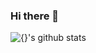 ### Hi there 👋

<!--
**raeyo/raeyo** is a ✨ _special_ ✨ repository because its `README.md` (this file) appears on your GitHub profile.

Here are some ideas to get you started:

- 🔭 I’m currently working on ...
- 🌱 I’m currently learning ...
- 👯 I’m looking to collaborate on ...
- 🤔 I’m looking for help with ...
- 💬 Ask me about ...
- 📫 How to reach me: ...
- 😄 Pronouns: ...
- ⚡ Fun fact: ...
-->

![{}'s github stats](https://github-readme-stats.vercel.app/api?username={https://github.com/raeyo}&show_icons=true&title_color=f7f307&icon_color=02b062&text_color=ffffff&bg_color=180175)
